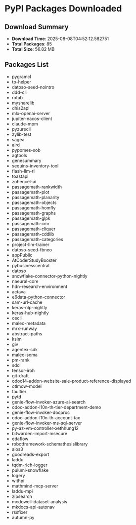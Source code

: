 # PyPI Packages Downloaded

## Download Summary
- **Download Time**: 2025-08-08T04:52:12.582751
- **Total Packages**: 85
- **Total Size**: 56.82 MB

## Packages List
- pygramcl
- tp-helper
- datoso-seed-nointro
- ddd-cli
- rotab
- mysharelib
- dhis2api
- mlx-openai-server
- jupiter-nacos-client
- claude-mpm
- pyzurecli
- zylib-test
- sagea
- aird
- pypomes-sob
- agtools
- genesummary
- sequins-inventory-tool
- flash-llm-rl
- toastapi
- zohencel-ai
- passagemath-rankwidth
- passagemath-plot
- passagemath-planarity
- passagemath-objects
- passagemath-homfly
- passagemath-graphs
- passagemath-glpk
- passagemath-cmr
- passagemath-cliquer
- passagemath-cddlib
- passagemath-categories
- project-llm-trainer
- datoso-seed-fbneo
- appPublic
- AtCoderStudyBooster
- pybusinesscentral
- datoso
- snowflake-connector-python-nightly
- naeural-core
- hdn-research-environment
- actava
- e6data-python-connector
- sam-url-cache
- keras-nlp-nightly
- keras-hub-nightly
- cecil
- maleo-metadata
- mrx-runway
- abstract-paths
- ksim
- giv
- agentex-sdk
- maleo-soma
- pm-rank
- sdci
- tensor-iroh
- git-draft
- odoo14-addon-website-sale-product-reference-displayed
- otlmow-model
- faultier
- pytd
- genie-flow-invoker-azure-ai-search
- odoo-addon-l10n-th-tier-department-demo
- genie-flow-invoker-docproc
- odoo-addon-l10n-th-account-tax
- genie-flow-invoker-ms-sql-server
- py-az-vm-controller-xethhung12
- bitwarden-import-msecure
- edaflow
- robotframework-schemathesislibrary
- aios3
- goodreads-export
- laddu
- tqdm-rich-logger
- pulumi-snowflake
- logery
- withpi
- mathmind-mcp-server
- laddu-mpi
- zipsearch
- mcdowell-dataset-analysis
- mkdocs-api-autonav
- rssfixer
- autumn-py
